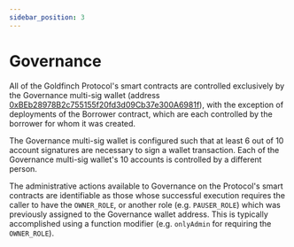 ```yaml
---
sidebar_position: 3
---
```


# Governance

All of the Goldfinch Protocol's smart contracts are controlled exclusively by the Governance multi-sig wallet (address [0xBEb28978B2c755155f20fd3d09Cb37e300A6981f](https://etherscan.io/address/0xBEb28978B2c755155f20fd3d09Cb37e300A6981f)), with the exception of deployments of the Borrower contract, which are each controlled by the borrower for whom it was created.

The Governance multi-sig wallet is configured such that at least 6 out of 10 account signatures are necessary to sign a wallet transaction. Each of the Governance multi-sig wallet's 10 accounts is controlled by a different person.

The administrative actions available to Governance on the Protocol's smart contracts are identifiable as those whose successful execution requires the caller to have the `OWNER_ROLE`, or another role (e.g. `PAUSER_ROLE`) which was previously assigned to the Governance wallet address. This is typically accomplished using a function modifier (e.g. `onlyAdmin` for requiring the `OWNER_ROLE`).
